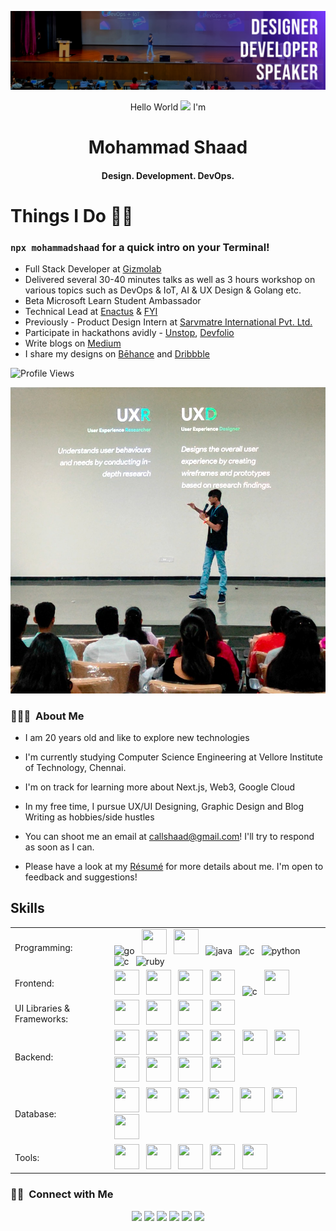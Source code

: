 <!-- README FILE CODE -->  

[![MastHead](https://github.com/mohammadshaad/mohammadshaad/blob/a62a27b764cdfcceac96a9e74ca150d339868af0/img/LINKEDIN%20COVER.png)](https://www.youtube.com/c/TRANQUILITY_INDIA)

<!-- SPINNING EARTH GIF -->
<!-- <img src="https://github.com/TheDudeThatCode/TheDudeThatCode/blob/master/Assets/Earth.gif" width="29px">
 -->
<p align="center">Hello World <img src="https://github.com/TheDudeThatCode/TheDudeThatCode/blob/master/Assets/Earth.gif" width="14px"> I'm</p>
<h1 align="center"><strong>Mohammad Shaad</strong></h1>
<h4 align="center">Design. Development. DevOps.</h4>

# Things I Do 🧑‍💻
### `npx mohammadshaad` for a quick intro on your Terminal!

- Full Stack Developer at [Gizmolab](https://www.gizmolab.io/)
- Delivered several 30-40 minutes talks as well as 3 hours workshop on various topics such as DevOps & IoT, AI & UX Design & Golang etc.
- Beta Microsoft Learn Student Ambassador
- Technical Lead at [Enactus](https://www.enactusvitc.com/) & [FYI](https://www.instagram.com/fyivitc/)
- Previously - Product Design Intern at [Sarvmatre International Pvt. Ltd.](https://www.sarvmatre.com/)
- Participate in hackathons avidly - [Unstop](https://unstop.com/u/mohammadshaad), [Devfolio](https://devfolio.co/@mohammadshaad)
- Write blogs on [Medium](https://medium.com/@mohammad-shaad)
- I share my designs on [Bēhance](https://www.behance.net/mohammadshaad) and [Dribbble](https://dribbble.com/mohammadshaad)

![Profile Views](https://komarev.com/ghpvc/?username=mohammadshaad&label=VIEWS)


[![MastHead](https://github.com/mohammadshaad/mohammadshaad/blob/main/img/WhatsApp%20Image%202023-11-03%20at%2010.27.33%20PM.jpeg?raw=true)](https://www.youtube.com/c/TRANQUILITY_INDIA)




### 👨🏻‍💻 &nbsp;About Me

- I am 20 years old and like to explore new technologies

- I'm currently studying Computer Science Engineering at Vellore Institute of Technology, Chennai.

- I'm on track for learning more about Next.js, Web3, Google Cloud

- In my free time, I pursue UX/UI Designing, Graphic Design and Blog Writing as hobbies/side hustles

- You can shoot me an email at callshaad@gmail.com! I'll try to respond as soon as I can.

- Please have a look at my [Résumé](https://drive.google.com/file/d/1hQQmzVukUkVQ6j8D9HUfQwVC3Czmk6uO/view?usp=sharing) for more details about me. I'm open to feedback and suggestions!

## Skills

<!--  
  <a href="https://skillicons.dev" align="center">
    <img align="center" src="https://skillicons.dev/icons?i=react,next,vue,vite,django,fastapi,golang,solidity,typescript,js,docker,aws,googlecloud,nodejs,express,git,github,githubactions,html,css,bootstrap,wordpress,tailwind,postgresql,firebase,mongodb,supabase,vercel,graphql,c,cpp,java,py,r,figma,vscode" />
  </a>
  -->

  <table>
  <tr>
    <td>Programming:</td>
    <td>
    <img src="https://go-skill-icons.vercel.app/api/icons?i=go" alt="go" width="40" height="40"/> </a>&nbsp;
     <img src="https://go-skill-icons.vercel.app/api/icons?i=js"  width="40" height="40"/> </a>&nbsp; 
     <img src="https://go-skill-icons.vercel.app/api/icons?i=ts"  width="40" height="40"/> </a>&nbsp;
    <img src="https://go-skill-icons.vercel.app/api/icons?i=java" alt="java" width="40" height="40"/> </a>&nbsp;
    <img src="https://go-skill-icons.vercel.app/api/icons?i=cpp" alt="c" width="40" height="40"/> </a>&nbsp;
    <img src="https://go-skill-icons.vercel.app/api/icons?i=py" alt="python" width="40" height="40"/> </a>&nbsp;
    <img src="https://go-skill-icons.vercel.app/api/icons?i=c" alt="c" width="40" height="40"/> </a>&nbsp;
    <img src="https://go-skill-icons.vercel.app/api/icons?i=ruby" alt="ruby" width="40" height="40"/> </a>&nbsp;
    </td>
  </tr>
  <tr>
    <td>Frontend:</td>
    <td> <img src="https://go-skill-icons.vercel.app/api/icons?i=html"  width="40" height="40"/> </a>&nbsp;
     <img src="https://go-skill-icons.vercel.app/api/icons?i=css"  width="40" height="40"/> </a>&nbsp; 
     <img src="https://go-skill-icons.vercel.app/api/icons?i=react"  width="40" height="40"/> </a>&nbsp; 
     <img src="https://go-skill-icons.vercel.app/api/icons?i=next"  width="40" height="40"/> </a>&nbsp;
     <img src="https://go-skill-icons.vercel.app/api/icons?i=vue" alt="c" width="40" height="40"/> </a>&nbsp;
     <img src="https://go-skill-icons.vercel.app/api/icons?i=vite"  width="40" height="40"/> </a>&nbsp;
    </td>
  </tr>
  <tr>
    <td>UI Libraries & Frameworks:</td>
    <td> 
      <img src="https://go-skill-icons.vercel.app/api/icons?i=bootstrap"  width="40" height="40"/> </a>&nbsp;
      <img src="https://go-skill-icons.vercel.app/api/icons?i=tailwind"  width="40" height="40"/> </a>&nbsp;
      <img src="https://go-skill-icons.vercel.app/api/icons?i=picocss"  width="40" height="40"/> </a>&nbsp;
      <img src="https://github.com/user-attachments/assets/37608361-49c7-4e82-8b61-fc8076c9bb67" width="40" height="40" />
    </td>
  </tr>
  <tr>
    <td>Backend:</td>
    <td>
     <img src="https://go-skill-icons.vercel.app/api/icons?i=kafka"  width="40" height="40"/> </a>&nbsp;
     <img src="https://go-skill-icons.vercel.app/api/icons?i=aws"  width="40" height="40"/> </a>&nbsp;
     <img src="https://go-skill-icons.vercel.app/api/icons?i=googlecloud"  width="40" height="40"/> </a>&nbsp;
     <img src="https://go-skill-icons.vercel.app/api/icons?i=docker"  width="40" height="40"/> </a>&nbsp;
     <img src="https://go-skill-icons.vercel.app/api/icons?i=kubernetes"  width="40" height="40"/> </a>&nbsp;
     <img src="https://go-skill-icons.vercel.app/api/icons?i=nodejs"  width="40" height="40"/> </a>&nbsp;
     <img src="https://go-skill-icons.vercel.app/api/icons?i=expressjs"  width="40" height="40"/> </a>&nbsp;
     <img src="https://go-skill-icons.vercel.app/api/icons?i=fastapi"  width="40" height="40"/> </a>&nbsp;
     <img src="https://go-skill-icons.vercel.app/api/icons?i=flask"  width="40" height="40"/> </a>&nbsp;
     <img src="https://go-skill-icons.vercel.app/api/icons?i=django"  width="40" height="40"/> </a>&nbsp;
    </td>
  </tr>
  <tr>
    <td>Database:</td>
    <td> 
     <img src="https://go-skill-icons.vercel.app/api/icons?i=postgresql"  width="40" height="40"/> </a>&nbsp;
     <img src="https://go-skill-icons.vercel.app/api/icons?i=mongodb"  width="40" height="40"/> </a>&nbsp; 
     <img src="https://go-skill-icons.vercel.app/api/icons?i=mysql"  width="40" height="40"/></a>&nbsp;
     <img src="https://go-skill-icons.vercel.app/api/icons?i=sqlite"  width="40" height="40"/> </a>&nbsp;
     <img src="https://go-skill-icons.vercel.app/api/icons?i=redis"  width="40" height="40"/> </a>&nbsp;
     <img src="https://go-skill-icons.vercel.app/api/icons?i=firebase"  width="40" height="40"/> </a>&nbsp;
     <img src="https://go-skill-icons.vercel.app/api/icons?i=supabase"  width="40" height="40"/> </a>&nbsp;
    </td>
  </tr>
  <tr>
    <td>Tools:</td>
    <td>
      <img src="https://go-skill-icons.vercel.app/api/icons?i=git"  width="40" height="40"/> </a>&nbsp;
      <img src="https://go-skill-icons.vercel.app/api/icons?i=github"  width="40" height="40"/> </a>&nbsp;
      <img src="https://go-skill-icons.vercel.app/api/icons?i=bash"  width="40" height="40"/> </a>&nbsp;
      <img src="https://go-skill-icons.vercel.app/api/icons?i=linux"  width="40" height="40"/> </a>&nbsp;
      <img src="https://go-skill-icons.vercel.app/api/icons?i=postman"  width="40" height="40"/> </a>&nbsp;
    </td>
  </tr>
</table>


### 🤝🏻 &nbsp;Connect with Me

<p align="center">
<a href="mohammadshaad.github.io"><img src="https://img.shields.io/badge/-mohammadshaad.github.io-3423A6?style=flat&logo=Google-Chrome&logoColor=white"/></a>
<a href="https://linkedin.com/in/mohammad-shaad-shaikh"><img src="https://img.shields.io/badge/-Mohammad%20Shaad%20Shaikh-0077B5?style=flat&logo=Linkedin&logoColor=white"/></a>
<a href="mailto:callshaad@gmail.com"><img src="https://img.shields.io/badge/-callshaad@gmail.com-D14836?style=flat&logo=Gmail&logoColor=white"/></a>
<a href="https://instagram.com/ig.shaad"><img src="https://img.shields.io/badge/-@ig.shaad-E4405F?style=flat&logo=Instagram&logoColor=white"/></a>
<a href="https://facebook.com/officialshaad"><img src="https://img.shields.io/badge/-@officialshaad-1877F2?style=flat&logo=Facebook&logoColor=white"/></a>
<a href="https://www.behance.net/mohammadshaad"><img src="https://img.shields.io/badge/-@mohammadshaad-1769FF?style=flat&logo=Behance&logoColor=white"/></a>
</p>
